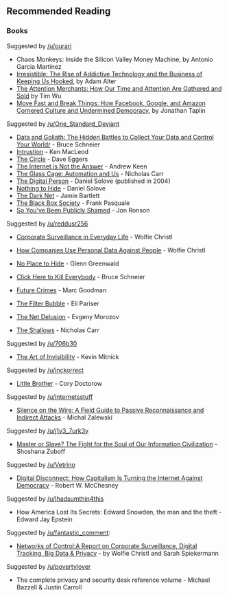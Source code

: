 Recommended Reading
-------------------

### Books

Suggested by [/u/ourari](https://www.reddit.com/u/ourari)

-   Chaos Monkeys: Inside the Silicon Valley Money Machine, by Antonio Garcia Martinez
-   [Irresistible: The Rise of Addictive Technology and the Business of Keeping Us Hooked](https://www.wired.com/2017/03/irresistible-the-rise-of-addictive-technology-and-the-business-of-keeping-us-hooked/), by Adam Alter
-   [The Attention Merchants: How Our Time and Attention Are Gathered and Sold](http://magazine.columbia.edu/reviews/winter-2016/excerpt-%E2%80%9C-attention-merchants-epic-scramble-get-inside-our-heads%E2%80%9D) by Tim Wu
-   [Move Fast and Break Things: How Facebook, Google, and Amazon Cornered Culture and Undermined Democracy](https://www.rollingstone.com/culture/move-fast-and-break-things-book-excerpt-w480401), by Jonathan Taplin

Suggested by [/u/One_Standard_Deviant](https://www.reddit.com/u/One_Standard_Deviant)

-   [Data and Goliath: The Hidden Battles to Collect Your Data and Control Your Worldr](https://www.schneier.com/books/data_and_goliath/) - Bruce Schneier
-   [Intrustion](https://www.theguardian.com/books/2012/mar/09/intrusion-ken-macleod-review) - Ken MacLeod
-   [The Circle](https://www.nytimes.com/2013/11/03/books/review/the-circle-by-dave-eggers.html) - Dave Eggers
-   [The Internet is Not the Answer](https://www.washingtonpost.com/opinions/book-review-the-internet-is-not-the-answer-by-andrew-keen/2015/01/02/8627999a-7973-11e4-9a27-6fdbc612bff8_story.html) - Andrew Keen
-   [The Glass Cage: Automation and Us](https://www.nytimes.com/2014/11/09/books/review/the-glass-cage-by-nicholas-carr.html) - Nicholas Carr
-   [The Digital Person](https://www.danielsolove.com/the-digital-person-2/) - Daniel Solove (published in 2004)
-   [Nothing to Hide](https://www.danielsolove.com/nothing-to-hide/) - Daniel Solove
-   [The Dark Net](https://www.theguardian.com/books/2015/apr/03/the-dark-net-by-jamie-bartlett-review) - Jamie Bartlett
-   [The Black Box Society](https://www.slate.com/articles/technology/bitwise/2015/01/black_box_society_by_frank_pasquale_a_chilling_vision_of_how_big_data_has.html) - Frank Pasquale
-   [So You've Been Publicly Shamed](https://www.nytimes.com/2015/04/19/books/review/jon-ronsons-so-youve-been-publicly-shamed.html) - Jon Ronson

Suggested by [/u/reddusr256](https://www.reddit.com/u/reddusr256)

-   [Corporate Surveillance in Everyday Life](https://crackedlabs.org/en/corporate-surveillance) - Wolfie Christl

-   [How Companies Use Personal Data Against People](https://crackedlabs.org/en/data-against-people) - Wolfie Christl

-   [No Place to Hide](https://www.nytimes.com/2014/05/13/books/no-place-to-hide-by-glenn-greenwald.html) - Glenn Greenwald

-   [Click Here to Kill Everybody](https://www.schneier.com/books/click_here/) - Bruce Schneier

-   [Future Crimes](https://www.nytimes.com/2015/05/17/books/review/future-crimes-by-marc-goodman.html) - Marc Goodman

-   [The Filter Bubble](https://www.nytimes.com/2011/06/12/books/review/book-review-the-filter-bubble-by-eli-pariser.html) - Eli Pariser

-   [The Net Delusion](https://www.nytimes.com/2011/02/06/books/review/Siegel-t.html) - Evgeny Morozov

-   [The Shallows](https://www.nytimes.com/2010/06/06/books/review/Lehrer-t.html) - Nicholas Carr

Suggested by [/u/706b30](https://www.reddit.com/u/706b30)

-   [The Art of Invisibility](https://www.wired.com/2017/02/famed-hacker-kevin-mitnick-shows-go-invisible-online/) - Kevin Mitnick

Suggested by [/u/inckorrect](https://www.reddit.com/u/inckorrect)

-   [Little Brother](https://craphound.com/littlebrother/about/) - Cory Doctorow

Suggested by [/u/internetsstuff](https://www.reddit.com/u/internetsstuff)

-   [Silence on the Wire: A Field Guide to Passive Reconnaissance and Indirect Attacks](https://www.nostarch.com/silence.htm) - Michal Zalewski

Suggested by [/u/j1v3_7urk3y](https://www.reddit.com/u/j1v3_7urk3y)

-   [Master or Slave? The Fight for the Soul of Our Information Civilization](http://www.shoshanazuboff.com/new/about/) - Shoshana Zuboff

Suggested by [/u/Vetrino](https://www.reddit.com/u/Vetrino)

-   [Digital Disconnect: How Capitalism Is Turning the Internet Against Democracy](https://thenewpress.com/books/digital-disconnect) - Robert W. McChesney

Suggested by [/u/Ihadsumthin4this](https://www.reddit.com/u/Ihadsumthin4this)

-   How America Lost Its Secrets: Edward Snowden, the man and the theft - Edward Jay Epstein

Suggested by [/u/fantastic_comment](https://www.reddit.com/u/fantastic_comment):

-   [Networks of Control:A Report on Corporate Surveillance, Digital Tracking, Big Data & Privacy](http://crackedlabs.org/en/networksofcontrol) - by Wolfie Christl and Sarah Spiekermann

Suggested by [/u/povertylover](https://www.reddit.com/u/povertylover)

-   The complete privacy and security desk reference volume - Michael Bazzell & Justin Carroll